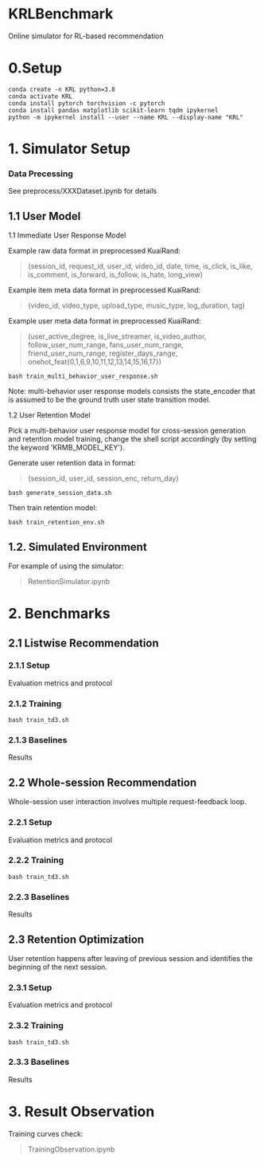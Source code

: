 # KRLBenchmark

Online simulator for RL-based recommendation

# 0.Setup

```
conda create -n KRL python=3.8
conda activate KRL
conda install pytorch torchvision -c pytorch
conda install pandas matplotlib scikit-learn tqdm ipykernel
python -m ipykernel install --user --name KRL --display-name "KRL"
```

# 1. Simulator Setup

### Data Precessing

See preprocess/XXXDataset.ipynb for details


## 1.1 User Model

1.1 Immediate User Response Model

Example raw data format in preprocessed KuaiRand: 
> (session_id, request_id, user_id, video_id, date, time, is_click, is_like, is_comment, is_forward, is_follow, is_hate, long_view)

Example item meta data format in preprocessed KuaiRand: 
> (video_id, video_type, upload_type, music_type, log_duration, tag)

Example user meta data format in preprocessed KuaiRand: 
> (user_active_degree, is_live_streamer, is_video_author, follow_user_num_range, fans_user_num_range, friend_user_num_range, register_days_range, onehot_feat{0,1,6,9,10,11,12,13,14,15,16,17})

```
bash train_multi_behavior_user_response.sh
```

Note: multi-behavior user response models consists the state_encoder that is assumed to be the ground truth user state transition model.

1.2 User Retention Model

Pick a multi-behavior user response model for cross-session generation and retention model training, change the shell script accordingly (by setting the keyword 'KRMB_MODEL_KEY').

Generate user retention data in format:
> (session_id, user_id, session_enc, return_day)

```
bash generate_session_data.sh
```

Then train retention model:

```
bash train_retention_env.sh
```

## 1.2. Simulated Environment

For example of using the simulator:

> RetentionSimulator.ipynb


# 2. Benchmarks

## 2.1 Listwise Recommendation

### 2.1.1 Setup

Evaluation metrics and protocol

### 2.1.2 Training

```
bash train_td3.sh
```

### 2.1.3 Baselines

Results

## 2.2 Whole-session Recommendation

Whole-session user interaction involves multiple request-feedback loop.

### 2.2.1 Setup

Evaluation metrics and protocol

### 2.2.2 Training

```
bash train_td3.sh
```

### 2.2.3 Baselines

Results

## 2.3 Retention Optimization

User retention happens after leaving of previous session and identifies the beginning of the next session.

### 2.3.1 Setup

Evaluation metrics and protocol

### 2.3.2 Training

```
bash train_td3.sh
```

### 2.3.3 Baselines

Results


# 3. Result Observation

Training curves check:

> TrainingObservation.ipynb
